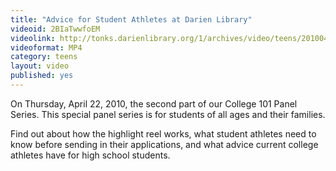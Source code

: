 ```yaml
---
title: "Advice for Student Athletes at Darien Library"
videoid: 2BIaTwwfoEM
videolink: http://tonks.darienlibrary.org/1/archives/video/teens/20100422_advice_student_athletes.mp4
videoformat: MP4
category: teens
layout: video
published: yes
---
```


On Thursday, April 22, 2010, the second part of our College 101 Panel Series. This special panel series is for students of all ages and their families. 

Find out about how the highlight reel works, what student athletes need to know before sending in their applications, and what advice current college athletes have for high school students.